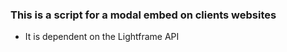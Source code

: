 ### This is a script for a modal embed on clients websites

* It is dependent on the Lightframe API
